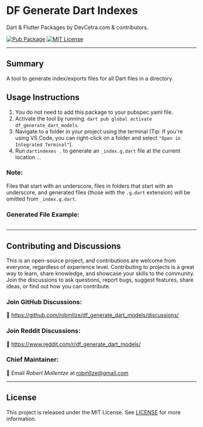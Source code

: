 # DF Generate Dart Indexes

Dart & Flutter Packages by DevCetra.com & contributors.

[![Pub Package](https://img.shields.io/pub/v/df_generate_dart_models.svg)](https://pub.dev/packages/df_generate_dart_models)
[![MIT License](https://img.shields.io/badge/License-MIT-blue.svg)](https://raw.githubusercontent.com/robmllze/df_generate_dart_models/main/LICENSE)

---

## Summary

A tool to generate index/exports files for all Dart files in a directory.

## Usage Instructions

1. You do not need to add this package to your pubspec.yaml file.
2. Activate the tool by running: `dart pub global activate df_generate_dart_models`.
3. Navigate to a folder in your project using the terminal (Tip: If you're using VS Code, you can right-click on a folder and select `"Open in Integrated Terminal"`).
4. Run `dartindexes .` to generate an `_index.g.dart` file at the current location `.`.

### Note:

Files that start with an underscore, files in folders that start with an underscore, and generated files (those with the `.g.dart` extension) will be omitted from `_index.g.dart`.

### Generated File Example:

```dart

```

---

## Contributing and Discussions

This is an open-source project, and contributions are welcome from everyone, regardless of experience level. Contributing to projects is a great way to learn, share knowledge, and showcase your skills to the community. Join the discussions to ask questions, report bugs, suggest features, share ideas, or find out how you can contribute.

### Join GitHub Discussions:

💬 https://github.com/robmllze/df_generate_dart_models/discussions/

### Join Reddit Discussions:

💬 https://www.reddit.com/r/df_generate_dart_models/

### Chief Maintainer:

📧 Email _Robert Mollentze_ at robmllze@gmail.com

---

## License

This project is released under the MIT License. See [LICENSE](https://raw.githubusercontent.com/robmllze/df_generate_dart_models/main/LICENSE) for more information.
